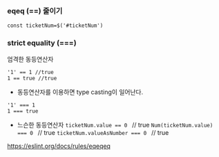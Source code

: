 ### eqeq (==) 줄이기

```
const ticketNum=$('#ticketNum')
```

### strict equality (===) 
엄격한 동등연산자

```
'1' == 1 //true
1 == true //true
```
- 동등연산자를 이용하면 type casting이 일어난다.

```
'1' === 1
1 === true
```
- 느슨한 동등연산자 
```ticketNum.value == 0 ``` // true
```Num(ticketNum.value) === 0 ``` // true
```ticketNum.valueAsNumber === 0 ``` // true

https://eslint.org/docs/rules/eqeqeq
